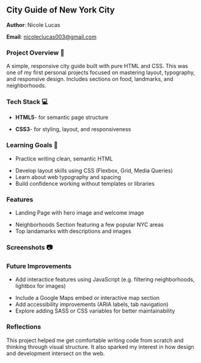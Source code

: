 ## City Guide of New York City 
**Author**: Nicole Lucas 

**Email**: nicoleclucas003@gmail.com

### Project Overview :dart:
A simple, responsive city guide built with pure HTML and CSS. This was one of my first personal projects focused on mastering layout, typography, and responsive design. Includes sections on food, landmarks, and neighborhoods.

### Tech Stack :computer:
- **HTML5**- for semantic page structure
* **CSS3**- for styling, layout, and responsiveness

### Learning Goals :wrench:
- Practice writing clean, semantic HTML
* Develop layout skills using CSS (Flexbox, Grid, Media Queries)
* Learn about web typography and spacing
* Build confidence working without templates or libraries

### Features 
- Landing Page with hero image and welcome image
* Neighborhoods Section featuring a few popular NYC areas
* Top landamarks with descriptions and images
  
### Screenshots :camera:

### Future Improvements
- Add interactice features using JavaScript (e.g. filtering neighborhoods, lightbox for images)
* Include a Google Maps embed or interactive map section
* Add accessibility improvements (ARIA labels, tab navigation)
* Explore adding SASS or CSS variables for better maintainability

### Reflections 
This project helped me get comfortable writing code from scratch and thinking through visual structure. It also sparked my interest in how design and development intersect on the web. 
